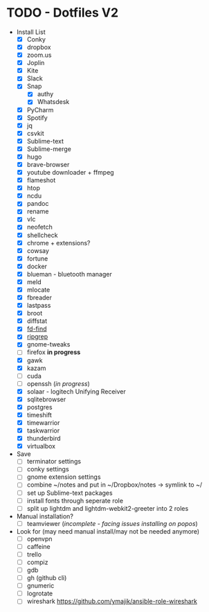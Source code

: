 # TODO - Dotfiles V2

- Install List
    - [x] Conky
    - [x] dropbox
    - [x] zoom.us
    - [x] Joplin
    - [x] Kite
    - [x] Slack
    - [x] Snap
        - [x] authy
        - [x] Whatsdesk
    - [x] PyCharm
    - [x] Spotify
    - [x] jq
    - [x] csvkit
    - [x] Sublime-text
    - [x] Sublime-merge
    - [x] hugo
    - [x] brave-browser
    - [x] youtube downloader + ffmpeg
    - [x] flameshot
    - [x] htop
    - [x] ncdu
    - [x] pandoc
    - [x] rename
    - [x] vlc
    - [x] neofetch
    - [x] shellcheck
    - [x] chrome + extensions?
    - [x] cowsay
    - [x] fortune
    - [x] docker
    - [x] blueman - bluetooth manager
    - [x] meld
    - [x] mlocate
    - [x] fbreader
    - [x] lastpass
    - [x] broot
    - [x] diffstat
    - [x] [fd-find](https://github.com/sharkdp/fd)
    - [x] [ripgrep](https://github.com/BurntSushi/ripgrep)
    - [x] gnome-tweaks
    - [ ] firefox **in progress**
    - [x] gawk
    - [x] kazam
    - [ ] cuda
    - [ ] openssh (_in progress_)
    - [x] solaar - logitech Unifying Receiver
    - [x] sqlitebrowser
    - [x] postgres
    - [x] timeshift
    - [x] timewarrior
    - [x] taskwarrior
    - [x] thunderbird
    - [x] virtualbox
- Save
    - [ ] terminator settings
    - [ ] conky settings
    - [ ] gnome extension settings
    - [ ] combine ~/notes and put in ~/Dropbox/notes -> symlink to ~/
    - [ ] set up Sublime-text packages
    - [ ] install fonts through seperate role
    - [ ] split up lightdm and lightdm-webkit2-greeter into 2 roles
- Manual installation?
    - [ ] teamviewer (_incomplete - facing issues installing on popos_)
- Look for (may need manual install/may not be needed anymore)
    - [ ] openvpn
    - [ ] caffeine
    - [ ] trello
    - [ ] compiz
    - [ ] gdb
    - [ ] gh (github cli)
    - [ ] gnumeric
    - [ ] logrotate
    - [ ] wireshark <https://github.com/ymajik/ansible-role-wireshark>
